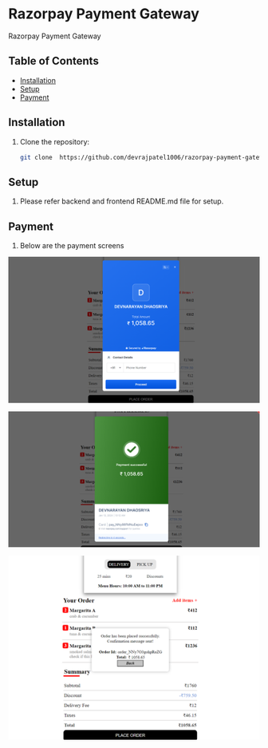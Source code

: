 # Razorpay Payment Gateway

  Razorpay Payment Gateway

## Table of Contents

- [Installation](#installation)
- [Setup](#setup)
- [Payment](#Payment)

## Installation

1. Clone the repository:

   ```bash
   git clone  https://github.com/devrajpatel1006/razorpay-payment-gateway.git
   ```

## Setup

1. Please refer backend and frontend README.md file for setup.
 

## Payment

1. Below are the payment screens
 
 ![Payment Initial Screen](https://github.com/devrajpatel1006/razorpay-payment-gateway/blob/main/paymentInitial.png)

 ![Payment Sucess Screen](https://github.com/devrajpatel1006/razorpay-payment-gateway/blob/main/paymentSucces.png)

 ![Payment Sucess Popup Screen](https://github.com/devrajpatel1006/razorpay-payment-gateway/blob/main/paymentSuccesPopup.png)






